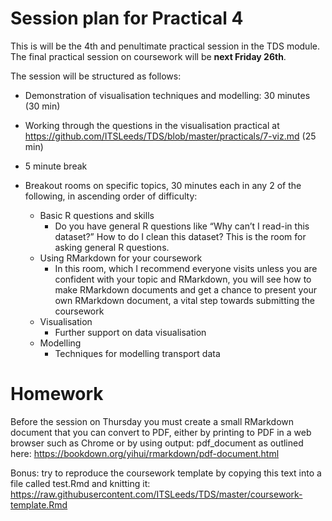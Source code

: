 
<!-- message to students, 2021-01-28 -->

# Session plan for Practical 4

This is will be the 4th and penultimate practical session in the TDS
module. The final practical session on coursework will be **next Friday
26th**.

The session will be structured as follows:

-   Demonstration of visualisation techniques and modelling: 30 minutes
    (30 min)

-   Working through the questions in the visualisation practical at
    <https://github.com/ITSLeeds/TDS/blob/master/practicals/7-viz.md>
    (25 min)

-   5 minute break

-   Breakout rooms on specific topics, 30 minutes each in any 2 of the
    following, in ascending order of difficulty:

    -   Basic R questions and skills
        -   Do you have general R questions like “Why can’t I read-in
            this dataset?” How to do I clean this dataset? This is the
            room for asking general R questions.
    -   Using RMarkdown for your coursework
        -   In this room, which I recommend everyone visits unless you
            are confident with your topic and RMarkdown, you will see
            how to make RMarkdown documents and get a chance to present
            your own RMarkdown document, a vital step towards submitting
            the coursework
    -   Visualisation
        -   Further support on data visualisation
    -   Modelling
        -   Techniques for modelling transport data

# Homework

Before the session on Thursday you must create a small RMarkdown
document that you can convert to PDF, either by printing to PDF in a web
browser such as Chrome or by using output: pdf\_document as outlined
here: <https://bookdown.org/yihui/rmarkdown/pdf-document.html>

Bonus: try to reproduce the coursework template by copying this text
into a file called test.Rmd and knitting it:
<https://raw.githubusercontent.com/ITSLeeds/TDS/master/coursework-template.Rmd>
